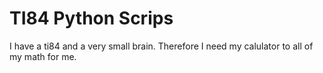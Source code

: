# TI84 Python Scrips
I have a ti84 and a very small brain. Therefore I need my calulator to all of my math for me.